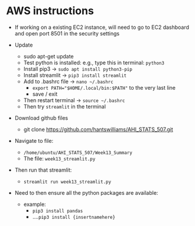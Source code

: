 # AWS instructions 

- If working on a existing EC2 instance, will need to go to EC2 dashboard and open port 8501 in the security settings 

- Update 
  - sudo apt-get update 
  - Test python is installed: e.g., type this in terminal: `python3` 
  - Install pip3 -> `sudo apt install python3-pip` 
  - Install streamlit -> `pip3 install streamlit`
  - Add to .bashrc file -> `nano ~/.bashrc` 
      - `export PATH="$HOME/.local/bin:$PATH"` to the very last line 
      - save / exit 
  - Then restart terminal -> `source ~/.bashrc` 
  - Then try `streamlit` in the terminal 

- Download github files 
  - git clone https://github.com/hantswilliams/AHI_STATS_507.git 

- Navigate to file: 
   - `/home/ubuntu/AHI_STATS_507/Week13_Summary` 
   - The file: `week13_streamlit.py` 

- Then run that streamlit: 
  - `streamlit run week13_streamlit.py`

- Need to then ensure all the python packages are available: 
  - example: 
    - `pip3 install pandas` 
    - ....`pip3 install {insertnamehere}` 
